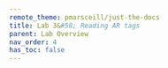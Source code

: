 ```yaml
---
remote_theme: pmarsceill/just-the-docs
title: Lab 3&#58; Reading AR tags
parent: Lab Overview
nav_order: 4
has_toc: false
---
```

